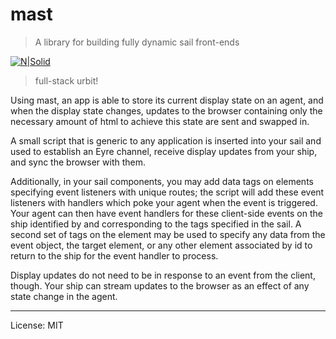 # mast

> A library for building fully dynamic sail front-ends

[![N|Solid](https://freepages.rootsweb.com/~pbtyc/genealogy/B_S_M/Images/Sailing_Steam_Ship_With_Sails_Red.jpg)](https://nodesource.com/products/nsolid)

> full-stack urbit!

Using mast, an app is able to store its current display state on an agent, and when the display state changes, updates to the browser containing only the necessary amount of html to achieve this state are sent and swapped in.

A small script that is generic to any application is inserted into your sail and used to establish an Eyre channel, receive display updates from your ship, and sync the browser with them.

Additionally, in your sail components, you may add data tags on elements specifying event listeners with unique routes; the script will add these event listeners with handlers which poke your agent when the event is triggered. Your agent can then have event handlers for these client-side events on the ship identified by and corresponding to the tags specified in the sail. A second set of tags on the element may be used to specify any data from the event object, the target element, or any other element associated by id to return to the ship for the event handler to process.

Display updates do not need to be in response to an event from the client, though. Your ship can stream updates to the browser as an effect of any state change in the agent.


***
License: MIT
